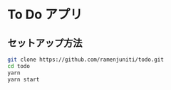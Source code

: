 # To Do アプリ

## セットアップ方法

```bash
git clone https://github.com/ramenjuniti/todo.git
cd todo
yarn
yarn start
```
